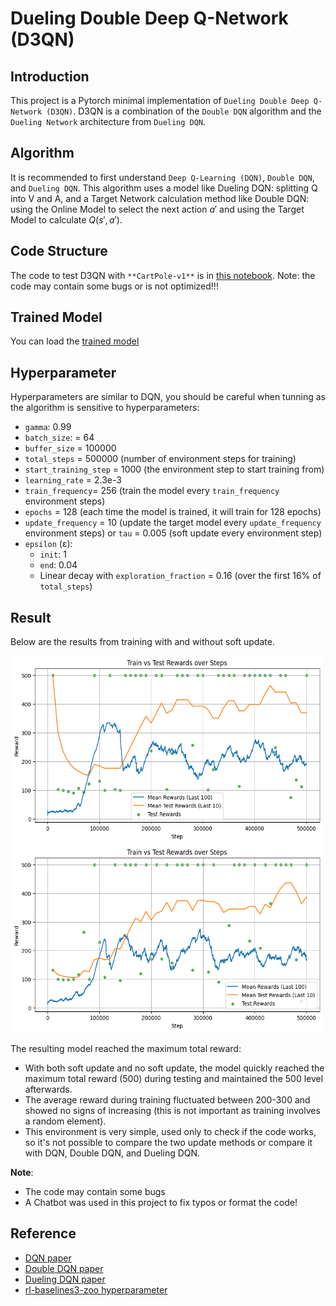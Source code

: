 # Dueling Double Deep Q-Network (D3QN)

## Introduction

This project is a Pytorch minimal implementation of `Dueling Double Deep Q-Network (D3QN)`. D3QN is a combination of the `Double DQN` algorithm and the `Dueling Network` architecture from `Dueling DQN`.

## Algorithm

It is recommended to first understand `Deep Q-Learning (DQN)`, `Double DQN`, and `Dueling DQN`. This algorithm uses a model like Dueling DQN: splitting Q into V and A, and a Target Network calculation method like Double DQN: using the Online Model to select the next action $a'$ and using the Target Model to calculate $Q(s', a')$.

## Code Structure

The code to test D3QN with `**CartPole-v1**` is in [this notebook](D3QN.ipynb). Note: the code may contain some bugs or is not optimized!!!

## Trained Model

You can load the [trained model](trained_model)

## Hyperparameter
Hyperparameters are similar to DQN, you should be careful when tunning as the algorithm is sensitive to hyperparameters:
- `gamma`: 0.99
- `batch_size`: = 64
- `buffer_size` = 100000
- `total_steps` = 500000 (number of environment steps for training)
- `start_training_step` = 1000 (the environment step to start training from)
- `learning_rate` = 2.3e-3
- `train_frequency`= 256 (train the model every `train_frequency` environment steps)
- `epochs` = 128 (each time the model is trained, it will train for 128 epochs)
- `update_frequency` = 10 (update the target model every `update_frequency` environment steps) or `tau` = 0.005 (soft update every environment step)
- `epsilon` (ε):
    - `init`: 1
    - `end`: 0.04
    - Linear decay with `exploration_fraction` = 0.16 (over the first 16% of `total_steps`)

## Result

Below are the results from training with and without soft update.

<p float="left">
  <img src="figure\soft_update.png" alt="soft update" width="500" height="300"/>
  <img src="figure\no_soft_update.png" alt="no soft update" width="500" height="300"/>
</p>

The resulting model reached the maximum total reward:
- With both soft update and no soft update, the model quickly reached the maximum total reward (500) during testing and maintained the 500 level afterwards.
- The average reward during training fluctuated between 200-300 and showed no signs of increasing (this is not important as training involves a random element).
- This environment is very simple, used only to check if the code works, so it's not possible to compare the two update methods or compare it with DQN, Double DQN, and Dueling DQN.

**Note**:
- The code may contain some bugs
- A Chatbot was used in this project to fix typos or format the code!

## Reference
- [DQN paper](https://arxiv.org/pdf/1312.5602)
- [Double DQN paper](https://arxiv.org/pdf/1509.06461)
- [Dueling DQN paper](https://arxiv.org/pdf/1511.06581)
- [rl-baselines3-zoo hyperparameter](https://github.com/DLR-RM/rl-baselines3-zoo/blob/master/hyperparams/dqn.yml)